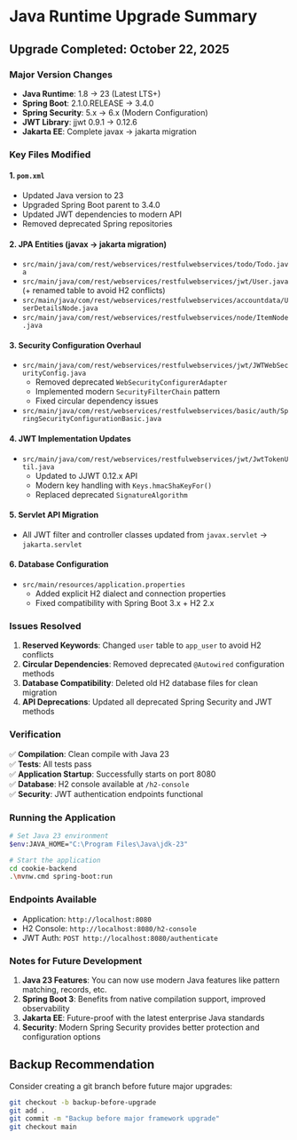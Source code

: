 # Java Runtime Upgrade Summary

## Upgrade Completed: October 22, 2025

### Major Version Changes
- **Java Runtime**: 1.8 → 23 (Latest LTS+)
- **Spring Boot**: 2.1.0.RELEASE → 3.4.0
- **Spring Security**: 5.x → 6.x (Modern Configuration)
- **JWT Library**: jjwt 0.9.1 → 0.12.6
- **Jakarta EE**: Complete javax → jakarta migration

### Key Files Modified

#### 1. `pom.xml`
- Updated Java version to 23
- Upgraded Spring Boot parent to 3.4.0
- Updated JWT dependencies to modern API
- Removed deprecated Spring repositories

#### 2. JPA Entities (javax → jakarta migration)
- `src/main/java/com/rest/webservices/restfulwebservices/todo/Todo.java`
- `src/main/java/com/rest/webservices/restfulwebservices/jwt/User.java` (+ renamed table to avoid H2 conflicts)
- `src/main/java/com/rest/webservices/restfulwebservices/accountdata/UserDetailsNode.java`
- `src/main/java/com/rest/webservices/restfulwebservices/node/ItemNode.java`

#### 3. Security Configuration Overhaul
- `src/main/java/com/rest/webservices/restfulwebservices/jwt/JWTWebSecurityConfig.java`
  - Removed deprecated `WebSecurityConfigurerAdapter`
  - Implemented modern `SecurityFilterChain` pattern
  - Fixed circular dependency issues
- `src/main/java/com/rest/webservices/restfulwebservices/basic/auth/SpringSecurityConfigurationBasic.java`

#### 4. JWT Implementation Updates
- `src/main/java/com/rest/webservices/restfulwebservices/jwt/JwtTokenUtil.java`
  - Updated to JJWT 0.12.x API
  - Modern key handling with `Keys.hmacShaKeyFor()`
  - Replaced deprecated `SignatureAlgorithm`

#### 5. Servlet API Migration
- All JWT filter and controller classes updated from `javax.servlet` → `jakarta.servlet`

#### 6. Database Configuration
- `src/main/resources/application.properties`
  - Added explicit H2 dialect and connection properties
  - Fixed compatibility with Spring Boot 3.x + H2 2.x

### Issues Resolved

1. **Reserved Keywords**: Changed `user` table to `app_user` to avoid H2 conflicts
2. **Circular Dependencies**: Removed deprecated `@Autowired` configuration methods
3. **Database Compatibility**: Deleted old H2 database files for clean migration
4. **API Deprecations**: Updated all deprecated Spring Security and JWT methods

### Verification

✅ **Compilation**: Clean compile with Java 23  
✅ **Tests**: All tests pass  
✅ **Application Startup**: Successfully starts on port 8080  
✅ **Database**: H2 console available at `/h2-console`  
✅ **Security**: JWT authentication endpoints functional  

### Running the Application

```bash
# Set Java 23 environment
$env:JAVA_HOME="C:\Program Files\Java\jdk-23"

# Start the application
cd cookie-backend
.\mvnw.cmd spring-boot:run
```

### Endpoints Available
- Application: `http://localhost:8080`
- H2 Console: `http://localhost:8080/h2-console`
- JWT Auth: `POST http://localhost:8080/authenticate`

### Notes for Future Development

1. **Java 23 Features**: You can now use modern Java features like pattern matching, records, etc.
2. **Spring Boot 3**: Benefits from native compilation support, improved observability
3. **Jakarta EE**: Future-proof with the latest enterprise Java standards
4. **Security**: Modern Spring Security provides better protection and configuration options

## Backup Recommendation

Consider creating a git branch before future major upgrades:
```bash
git checkout -b backup-before-upgrade
git add .
git commit -m "Backup before major framework upgrade"
git checkout main
```